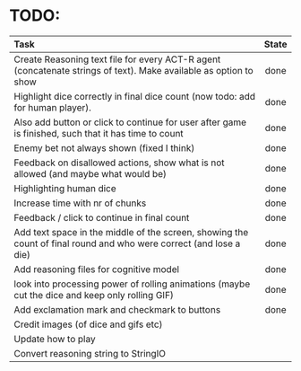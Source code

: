 # TODO:
| Task                                                                                                             |  State  |
|:-----------------------------------------------------------------------------------------------------------------|:-------:|
|Create Reasoning text file for every ACT-R agent (concatenate strings of text). Make available as option to show  |  done   |
|Highlight dice correctly in final dice count (now todo: add for human player).                                    |  done   |
|Also add button or click to continue for user after game is finished, such that it has time to count              |  done   |
|Enemy bet not always shown (fixed I think)                                                                        |  done   |
|Feedback on disallowed actions, show what is not allowed (and maybe what would be)                                |  done   |
|Highlighting human dice                                                                                           |  done   |
|Increase time with nr of chunks                                                                                   |  done   |
|Feedback / click to continue in final count                                                                       |  done   |
|Add text space in the middle of the screen, showing the count of final round and who were correct (and lose a die)|  done   |
|Add reasoning files for cognitive model                                                                           |  done   |
|look into processing power of rolling animations (maybe cut the dice and keep only rolling GIF)                   |  done   |
|Add exclamation mark and  checkmark to buttons                                                                    |  done   |
|Credit images (of dice and gifs etc)                                                                              |         |
|Update how to play                                                                                                |         |
|Convert reasoning string to StringIO                                                                              |         |